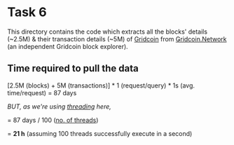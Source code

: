 # Task 6

This directory contains the code which extracts all the blocks' details (~2.5M) & their transaction details (~5M) of 
[Gridcoin](https://en.wikipedia.org/wiki/Gridcoin) from [Ǥridcoin.Network](https://gridcoin.network) 
(an independent Gridcoin block explorer).


## Time required to pull the data

[2.5M (blocks) + 5M (transactions)] * 1 (request/query) * 1s (avg. time/request) = 87 days

*BUT, as we're using [threading](https://docs.python.org/3/library/threading.html) here,*

= 87 days / 100 ([no. of threads](https://github.com/samyak1409/internship-tasks/blob/main/Task%206/Code.py#L30))

= **21 h** (assuming 100 threads successfully execute in a second)

